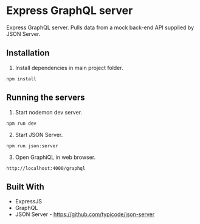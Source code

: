 # Express GraphQL server

Express GraphQL server. Pulls data from a mock back-end API supplied by JSON Server.

## Installation

1. Install dependencies in main project folder.

```
npm install
```

## Running the servers

1. Start nodemon dev server.

```
npm run dev
```

2. Start JSON Server.

```
npm run json:server
```

3. Open GraphiQL in web browser.

```
http://localhost:4000/graphql
```

## Built With

- ExpressJS
- GraphQL
- JSON Server - https://github.com/typicode/json-server
